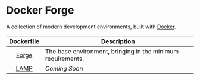 # Docker Forge

A collection of modern development environments, built with [Docker](http://docker.io).


Dockerfile      | Description
:--------------:|------------
[Forge](forge)  | The base environment, bringing in the minimum requirements.
[LAMP](lamp)    | *Coming Soon*
